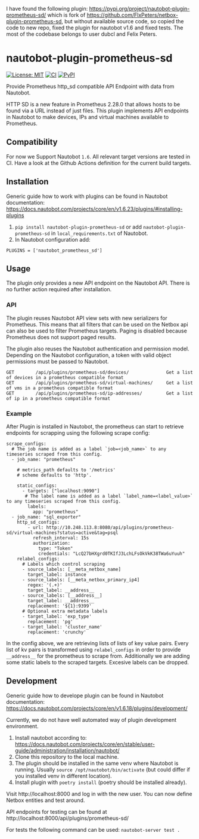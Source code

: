 I have found the following plugin: https://pypi.org/project/nautobot-plugin-prometheus-sd/ which is fork of https://github.com/FlxPeters/netbox-plugin-prometheus-sd, but without available source code, so copied the code to new repo, fixed the plugin for nautobot v1.6 and fixed tests. The most of the codebase belongs to user dubcl and Felix Peters.

# nautobot-plugin-prometheus-sd

[![License: MIT](https://img.shields.io/badge/License-MIT-yellow.svg)](https://opensource.org/licenses/MIT)
[![CI](https://github.com/andrejshapal/nautobot-plugin-prometheus-sd/actions/workflows/ci.yml/badge.svg)](https://github.com/andrejshapal/nautobot-plugin-prometheus-sd/actions/workflows/ci.yml)
[![PyPI](https://img.shields.io/pypi/v/nautobot-prometheus-sd)](https://pypi.org/project/nautobot-prometheus-sd/)

Provide Prometheus http_sd compatible API Endpoint with data from Nautobot.

HTTP SD is a new feature in Prometheus 2.28.0 that allows hosts to be found via a URL instead of just files.
This plugin implements API endpoints in Nautobot to make devices, IPs and virtual machines available to Prometheus.

## Compatibility

For now we Support Nautobot `1.6`.
All relevant target versions are tested in CI. Have a look at the Github Actions definition for the current build targets.

## Installation

Generic guide how to work with plugins can be found in Nautobot documentation: https://docs.nautobot.com/projects/core/en/v1.6.23/plugins/#installing-plugins

1. `pip install nautobot-plugin-prometheus-sd` or add `nautobot-plugin-prometheus-sd` in `local_requirements.txt` of Nautobot.
2. In Nautobot configuration add:
```
PLUGINS = ['nautobot_prometheus_sd']
```

## Usage

The plugin only provides a new API endpoint on the Nautobot API. There is no further action required after installation.

### API

The plugin reuses Nautobot API view sets with new serializers for Prometheus.
This means that all filters that can be used on the Netbox api can also be used to filter Prometheus targets.
Paging is disabled because Prometheus does not support paged results.

The plugin also reuses the Nautobot authentication and permission model.
Depending on the Nautobot configuration, a token with valid object permissions must be passed to Nautobot.

```
GET        /api/plugins/prometheus-sd/devices/              Get a list of devices in a prometheus compatible format
GET        /api/plugins/prometheus-sd/virtual-machines/     Get a list of vms in a prometheus compatible format
GET        /api/plugins/prometheus-sd/ip-addresses/         Get a list of ip in a prometheus compatible format
```

### Example

After Plugin is installed in Nautobot, the prometheus can start to retrieve endpoints for scrapping using the following scrape config:
```
scrape_configs:
  # The job name is added as a label `job=<job_name>` to any timeseries scraped from this config.
  - job_name: "prometheus"

    # metrics_path defaults to '/metrics'
    # scheme defaults to 'http'.

    static_configs:
      - targets: ["localhost:9090"]
       # The label name is added as a label `label_name=<label_value>` to any timeseries scraped from this config.
        labels:
          app: "prometheus"
  - job_name: "sql_exporter"
    http_sd_configs:
        - url: http://10.248.113.8:8080/api/plugins/prometheus-sd/virtual-machines?status=active&tag=psql
          refresh_interval: 15s
          authorization:
            type: "Token"
            credentials: "LcQ27bHXgrd0TKIfJ3LchLFsOkVkK38TWa6uYuuh"
    relabel_configs:
      # Labels which control scraping
      - source_labels: [__meta_netbox_name]
        target_label: instance
      - source_labels: [__meta_netbox_primary_ip4]
        regex: '(.+)'
        target_label: __address__
      - source_labels: [__address__]
        target_label: __address__
        replacement: '${1}:9399'
      # Optional extra metadata labels
      - target_label: 'exp_type'
        replacement: 'pg'
      - target_label: 'cluster_name'
        replacement: 'crunchy'
```
In the config above, we are retrieving lists of lists of key value pairs. Every list of kv pairs is transformed using `relabel_configs` in order to provide `__address__` for the prometheus to scrape from. Additionally we are adding some static labels to the scraped targets. Excesive labels can be dropped.

## Development

Generic guide how to develope plugin can be found in Nautobot documentation: https://docs.nautobot.com/projects/core/en/v1.6.18/plugins/development/

Currently, we do not have well automated way of plugin development environment.

1. Install nautobot according to: https://docs.nautobot.com/projects/core/en/stable/user-guide/administration/installation/nautobot/
2. Clone this repository to the local machine.
3. The plugin should be installed in the same venv where Nautobot is running. Usually `source /opt/nautobot/bin/activate` (but could differ if you installed venv in different location).
4. Install plugin with `poetry install` (poetry should be installed already).

Visit http://localhost:8000 and log in with the new user.
You can now define Netbox entities and test around.

API endpoints for testing can be found at http://localhost:8000/api/plugins/prometheus-sd/

For tests the following command can be used:
`nautobot-server test .`
